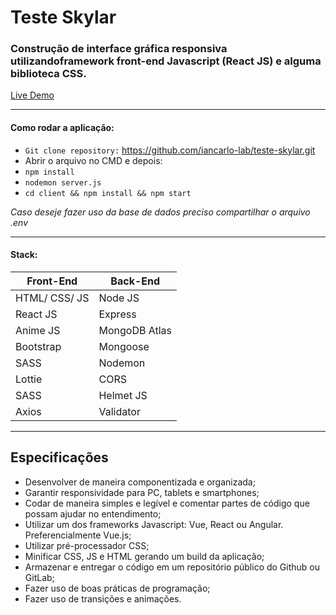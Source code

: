 # Teste Skylar 

### Construção de interface gráfica responsiva utilizandoframework front-end Javascript (React JS) e alguma biblioteca CSS.

[Live Demo](https://teste-skylar.herokuapp.com)

--------
#### Como rodar a aplicação:

- `Git clone repository:` https://github.com/iancarlo-lab/teste-skylar.git
- Abrir o arquivo no CMD e depois:
- `npm install `
- `nodemon server.js`
- `cd client && npm install && npm start`

*Caso deseje fazer uso da base de dados preciso compartilhar o  arquivo .env*

--------

#### Stack:

| Front-End | Back-End |
| ----------- | ----------- |
| HTML/ CSS/ JS | Node JS |
| React JS | Express|
| Anime JS | MongoDB Atlas |
| Bootstrap | Mongoose |
| SASS | Nodemon |
| Lottie | CORS |
| SASS | Helmet JS |
| Axios | Validator |

---------

## Especificações

- Desenvolver de maneira componentizada e organizada;
- Garantir responsividade para PC, tablets e smartphones;
- Codar de maneira simples e legível e comentar partes de código que possam ajudar no entendimento;
- Utilizar um dos frameworks Javascript: Vue, React ou Angular. Preferencialmente Vue.js;
- Utilizar pré-processador CSS;
- Minificar CSS, JS e HTML gerando um build da aplicação;
- Armazenar e entregar o código em um repositório público do Github ou GitLab;
- Fazer uso de boas práticas de programação;
- Fazer uso de transições e animações.

